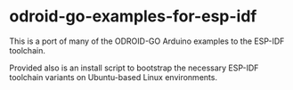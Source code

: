 # odroid-go-examples-for-esp-idf

This is a port of many of the ODROID-GO Arduino examples to the ESP-IDF toolchain.

Provided also is an install script to bootstrap the necessary ESP-IDF toolchain variants on Ubuntu-based Linux environments.
